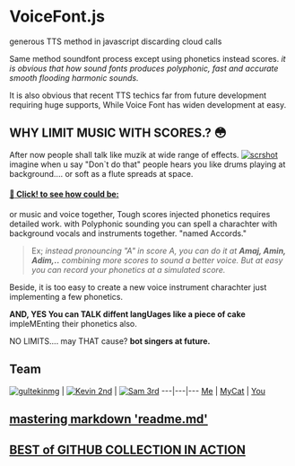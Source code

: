# VoiceFont.js
generous TTS method in javascript discarding cloud calls


Same method soundfont process except using phonetics instead scores. 
_it is obvious that how sound fonts produces polyphonic, fast and accurate smooth flooding harmonic sounds._

It is also obvious that recent TTS techics far from future development requiring huge supports, While Voice Font has widen development at easy. 

## WHY LIMIT MUSIC WITH SCORES.? :flushed:

After now people shall talk like muzik at wide range of effects. 
<a href="https://gultekinmg.github.io/GuiltyKing/WebRTC/voicefont/">![scrshot](https://gultekinmg.github.io/GuiltyKing/images/voiceWoman.jpg)</a>
imagine when u say "Don`t do that" people hears you like drums playing at background....
or soft as a flute spreads at space.
#### <a href="https://gultekinmg.github.io/GuiltyKing/WebRTC/voicefont/">:woman: Click! to see how could be:</a>
or music and voice together, Tough scores injected phonetics requires detailed work.
with Polyphonic sounding you can spell a charachter with background vocals and instruments together. "named Accords."
> Ex; _instead pronouncing "A" in score A, you can do it at __Amaj, Amin, Adim,..__ combining more scores to sound a better voice.
But at easy you can record your phonetics at a simulated score._


Beside, it is too easy to create a new voice instrument charachter just implementing a few phonetics.

__AND, YES You can TALK diffent langUages like a piece of cake__ impleMEnting their phonetics also. 

NO LIMITS.... may THAT cause? __bot singers at future.__

## Team
[![gultekinmg](https://avatars3.githubusercontent.com/u/2363843?s=144)](https://github.com/gultekinmg) | 
[![Kevin 2nd](https://gravatar.com/avatar/48fa294e3cd41680b80d3ed6345c7b4d?s=144)](https://github.com/gultekinmg) | 
[![Sam 3rd](https://gravatar.com/avatar/30aba8d6414326b745aa2516f5067d53?s=144)](https://github.com/gultekinmg)
---|---|---
[Me](https://github.com/gultekinmg) | [MyCat](https://github.com/gultekinmg) | [You ](https://github.com/gultekinmg)

## [mastering markdown 'readme.md'](https://guides.github.com/features/mastering-markdown/)


## [BEST of GITHUB COLLECTION IN ACTION](https://gultekinmg.github.io/)

